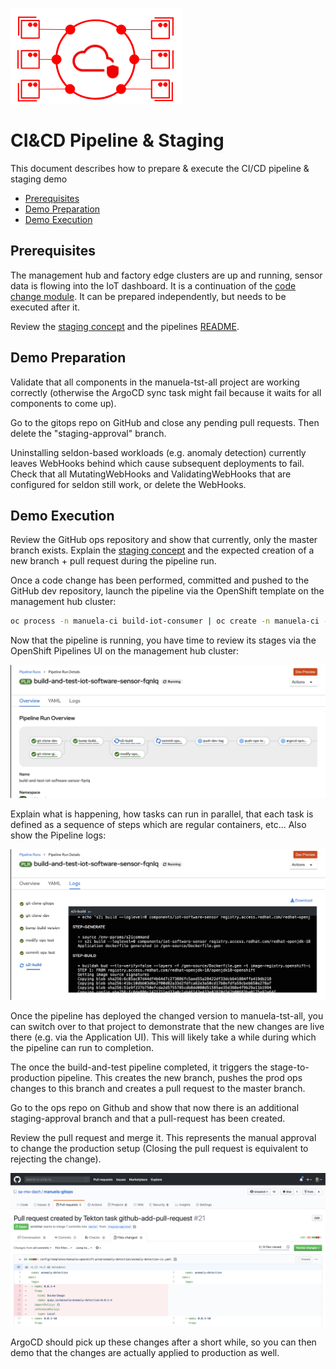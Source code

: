 ![MANUela Logo](./images/logo.png)

# CI&CD Pipeline & Staging <!-- omit in toc -->
This document describes how to prepare & execute the CI/CD pipeline & staging demo

- [Prerequisites](#prerequisites)
- [Demo Preparation](#demo-preparation)
- [Demo Execution](#demo-execution)

## Prerequisites

The management hub and factory edge clusters are up and running, sensor data is flowing into the IoT dashboard.
It is a continuation of the [code change module](module-code-change.md). It can be prepared independently, but needs to be executed after it.

Review the [staging concept](staging-concept.md) and the pipelines [README](https://github.com/sa-mw-dach/manuela-dev/blob/master/tekton/README.md).

## Demo Preparation

Validate that all components in the manuela-tst-all project are working correctly (otherwise the ArgoCD sync task might fail because it waits for all components to come up). 

Go to the gitops repo on GitHub and close any pending pull requests. Then delete the "staging-approval" branch.

Uninstalling seldon-based workloads (e.g. anomaly detection) currently leaves WebHooks behind which cause subsequent deployments to fail. Check that all MutatingWebHooks and ValidatingWebHooks that are configured for seldon still work, or delete the WebHooks.

## Demo Execution

Review the GitHub ops repository and show that currently, only the master branch exists. Explain the [staging concept](staging-concept.md) and the expected creation of a new branch + pull request during the pipeline run.

Once a code change has been performed, committed and pushed to the GitHub dev repository, launch the pipeline via the OpenShift template on the management hub cluster:

```bash
oc process -n manuela-ci build-iot-consumer | oc create -n manuela-ci -f -
```

Now that the pipeline is running, you have time to review its stages via the OpenShift Pipelines UI on the management hub cluster:



![Pipeline Run UI](images/pipelines-1.png)

Explain what is happening, how tasks can run in parallel, that each task is defined as a sequence of steps which are regular containers, etc... Also show the Pipeline logs:

![Pipeline Run Logs](images/pipelines-2.png)

Once the pipeline has deployed the changed version to manuela-tst-all, you can switch over to that project to demonstrate that the new changes are live there (e.g. via the Application UI). This will likely take a while during which the pipeline can run to completion.

The once the build-and-test pipeline completed, it triggers the stage-to-production pipeline. This creates the new branch, pushes the prod ops changes to this branch and creates a pull request to the master branch. 

Go to the ops repo on Github and show that now there is an additional staging-approval branch and that a pull-request has been created.

Review the pull request and merge it. This represents the manual approval to change the production setup (Closing the pull request is equivalent to rejecting the change).

![Github staging pull request](images/github-pull-request.png)

ArgoCD should pick up these changes after a short while, so you can then demo that the changes are actually applied to production as well.